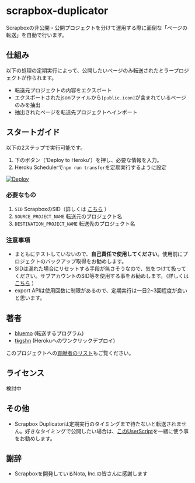 # scrapbox-duplicator

Scrapboxの非公開・公開プロジェクトを分けて運用する際に面倒な「ページの転送」を自動で行います。

## 仕組み
以下の処理の定期実行によって、公開したいページのみ転送されたミラープロジェクトが作られます。
- 転送元プロジェクトの内容をエクスポート
- エクスポートされたjsonファイルから`[public.icon]`が含まれているページのみを抽出
- 抽出されたページを転送先プロジェクトへインポート

## スタートガイド
以下の2ステップで実行可能です。
1. 下のボタン（'Deploy to Heroku'）を押し、必要な情報を入力。
2. Heroku Schedulerで`npm run transfer`を定期実行するように設定

[![Deploy](https://www.herokucdn.com/deploy/button.svg)](https://dashboard.heroku.com/new?template=https%3A%2F%2Fgithub.com%2Ftkgshn%2Fscrapbox-duplicater%2Ftree%2Fmaster)

### 必要なもの
1. `SID` ScrapboxのSID（詳しくは [こちら](https://scrapbox.io/nishio/Scrapbox%E3%81%AEprivate%E3%83%97%E3%83%AD%E3%82%B8%E3%82%A7%E3%82%AF%E3%83%88%E3%81%AEAPI%E3%82%92%E5%8F%A9%E3%81%8F) ）
2. `SOURCE_PROJECT_NAME` 転送元のプロジェクト名
3. `DESTINATION_PROJECT_NAME` 転送先のプロジェクト名

### 注意事項
- まともにテストしていないので、**自己責任で使用してください**。使用前にプロジェクトのバックアップ取得をお勧めします。
- SIDは漏れた場合にリセットする手段が無さそうなので、気をつけて扱ってください。サブアカウントのSID等を使用する事をお勧めします。（詳しくは [こちら](https://scrapbox.io/nishio/Scrapbox%E3%81%AEprivate%E3%83%97%E3%83%AD%E3%82%B8%E3%82%A7%E3%82%AF%E3%83%88%E3%81%AEAPI%E3%82%92%E5%8F%A9%E3%81%8F) ）
- export APIは使用回数に制限があるので、定期実行は一日2~3回程度が良いと思います。

## 著者
-   [bluemo](https://twitter.com/blu3mo) (転送するプログラム)
-   [tkgshn](https://twitter.com/tkgshn) (Herokuへのワンクリックデプロイ)

このプロジェクトへの[貢献者のリスト](https://github.com/tkgshn/scrapbox-duplicater/graphs/contributors)もご覧ください。

## ライセンス


検討中

## その他
- Scrapbox Duplicatorは定期実行のタイミングまで待たないと転送されません。好きなタイミングで公開したい場合は、[このUserScript](https://scrapbox.io/blu3mo-public/%E3%83%9A%E3%83%BC%E3%82%B8%E8%BB%A2%E9%80%81%E3%81%99%E3%82%8B%E6%8B%A1%E5%BC%B5script)を一緒に使う事をお勧めします。


## 謝辞

-   Scrapboxを開発しているNota, Inc.の皆さんに感謝します
